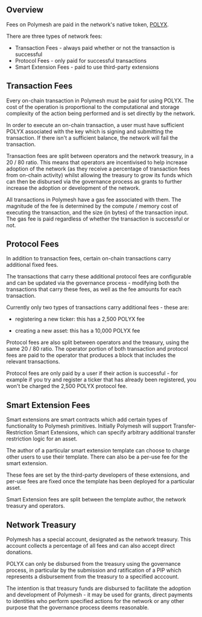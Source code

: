 ## Overview

Fees on Polymesh are paid in the network's native token, [POLYX](./polyx.md).

There are three types of network fees:  

- Transaction Fees - always paid whether or not the transaction is successful
- Protocol Fees - only paid for successful transactions
- Smart Extension Fees - paid to use third-party extensions

## Transaction Fees

Every on-chain transaction in Polymesh must be paid for using POLYX. The cost of the operation is proportional to the computational and storage complexity of the action being performed and is set directly by the network.

In order to execute an on-chain transaction, a user must have sufficient POLYX associated with the key which is signing and submitting the transaction. If there isn't a sufficient balance, the network will fail the transaction.

Transaction fees are split between operators and the network treasury, in a 20 / 80 ratio. This means that operators are incentivised to help increase adoption of the network (as they receive a percentage of transaction fees from on-chain activity) whilst allowing the treasury to grow its funds which can then be disbursed via the governance process as grants to further increase the adoption or development of the network.

All transactions in Polymesh have a gas fee associated with them. The magnitude of the fee is determined by the compute / memory cost of executing the transaction, and the size (in bytes) of the transaction input. The gas fee is paid regardless of whether the transaction is successful or not.

## Protocol Fees

In addition to transaction fees, certain on-chain transactions carry additional fixed fees.

The transactions that carry these additional protocol fees are configurable and can be updated via the governance process - modifying both the transactions that carry these fees, as well as the fee amounts for each transaction.

Currently only two types of transactions carry additional fees - these are:  

- registering a new ticker: this has a 2,500 POLYX fee  

- creating a new asset: this has a 10,000 POLYX fee  

Protocol fees are also split between operators and the treasury, using the same 20 / 80 ratio. The operator portion of both transaction and protocol fees are paid to the operator that produces a block that includes the relevant transactions.

Protocol fees are only paid by a user if their action is successful - for example if you try and register a ticker that has already been registered, you won't be charged the 2,500 POLYX protocol fee.

## Smart Extension Fees

Smart extensions are smart contracts which add certain types of functionality to Polymesh primitives. Initially Polymesh will support Transfer-Restriction Smart Extensions, which can specify arbitrary additional transfer restriction logic for an asset.

The author of a particular smart extension template can choose to charge other users to use their template. There can also be a per-use fee for the smart extension.

These fees are set by the third-party developers of these extensions, and per-use fees are fixed once the template has been deployed for a particular asset.

Smart Extension fees are split between the template author, the network treasury and operators.

## Network Treasury

Polymesh has a special account, designated as the network treasury. This account collects a percentage of all fees and can also accept direct donations.

POLYX can only be disbursed from the treasury using the governance process, in particular by the submission and ratification of a PIP which represents a disbursement from the treasury to a specified acccount.

The intention is that treasury funds are disbursed to facilitate the adoption and development of Polymesh - it may be used for grants, direct payments to identities who perform specified actions for the network or any other purpose that the governance process deems reasonable.
